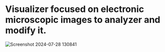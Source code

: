 # Visualizer focused on electronic microscopic images to analyzer and modify it.
![Screenshot 2024-07-28 130841](https://github.com/user-attachments/assets/c3e332ae-b195-4fb2-b3a9-cd74fa2a1e2f)
